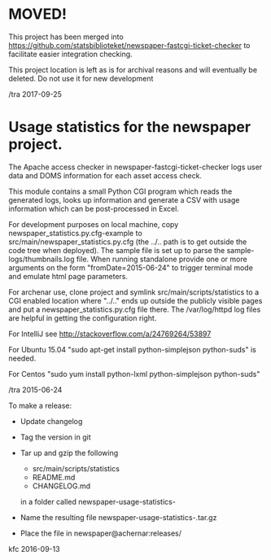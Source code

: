 MOVED!
===

This project has been merged into
https://github.com/statsbiblioteket/newspaper-fastcgi-ticket-checker
to facilitate easier integration checking.  

This project location is left as is for archival reasons and will
eventually be deleted.  Do not use it for new development

/tra 2017-09-25








Usage statistics for the newspaper project.
===

The Apache access checker in newspaper-fastcgi-ticket-checker logs
user data and DOMS information for each asset access check.

This module contains a small Python CGI program which reads the
generated logs, looks up information and generate a CSV with usage
information which can be post-processed in Excel.

For development purposes on local machine, copy
newspaper_statistics.py.cfg-example to
src/main/newspaper_statistics.py.cfg (the ../.. path is to get outside
the code tree when deployed).  The sample file is set up to parse the
sample-logs/thumbnails.log file.  When running standalone provide one
or more arguments on the form "fromDate=2015-06-24" to trigger
terminal mode and emulate html page parameters.

For archenar use, clone project and symlink
src/main/scripts/statistics to a CGI enabled location where "../.."
ends up outside the publicly visible pages and put a
newspaper_statistics.py.cfg file there.  The /var/log/httpd log files
are helpful in getting the configuration right.

For IntelliJ see http://stackoverflow.com/a/24769264/53897

For Ubuntu 15.04 "sudo apt-get install python-simplejson python-suds"
is needed.

For Centos "sudo yum install python-lxml python-simplejson
python-suds"

/tra 2015-06-24

To make a release:

* Update changelog
* Tag the version in git
* Tar up and gzip the following
    - src/main/scripts/statistics
    - README.md
    - CHANGELOG.md

    in a folder called newspaper-usage-statistics-<version>
* Name the resulting file newspaper-usage-statistics-<version>.tar.gz
* Place the file in newspaper@achernar:releases/

kfc 2016-09-13
